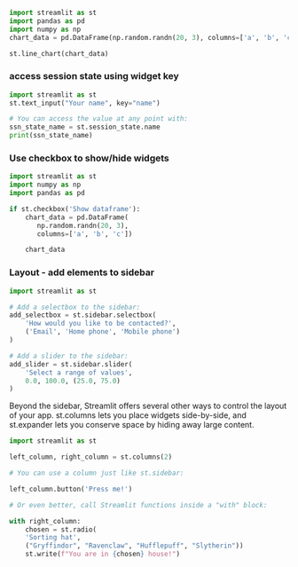 ```python
import streamlit as st
import pandas as pd
import numpy as np
chart_data = pd.DataFrame(np.random.randn(20, 3), columns=['a', 'b', 'c'])

st.line_chart(chart_data)
```

### access session state using widget key
```python
import streamlit as st
st.text_input("Your name", key="name")

# You can access the value at any point with:
ssn_state_name = st.session_state.name
print(ssn_state_name)
```
### Use checkbox to show/hide widgets
```python
import streamlit as st
import numpy as np
import pandas as pd

if st.checkbox('Show dataframe'):
    chart_data = pd.DataFrame(
       np.random.randn(20, 3),
       columns=['a', 'b', 'c'])

    chart_data
```

### Layout - add elements to sidebar
```python
import streamlit as st

# Add a selectbox to the sidebar:
add_selectbox = st.sidebar.selectbox(
    'How would you like to be contacted?',
    ('Email', 'Home phone', 'Mobile phone')
)

# Add a slider to the sidebar:
add_slider = st.sidebar.slider(
    'Select a range of values',
    0.0, 100.0, (25.0, 75.0)
)
```

Beyond the sidebar, Streamlit offers several other ways to control the layout of your app. st.columns lets you place
widgets side-by-side, and st.expander lets you conserve space by hiding away large content.

```python
import streamlit as st

left_column, right_column = st.columns(2)

# You can use a column just like st.sidebar:

left_column.button('Press me!')

# Or even better, call Streamlit functions inside a "with" block:

with right_column:
    chosen = st.radio(
    'Sorting hat',
    ("Gryffindor", "Ravenclaw", "Hufflepuff", "Slytherin"))
    st.write(f"You are in {chosen} house!")
```
